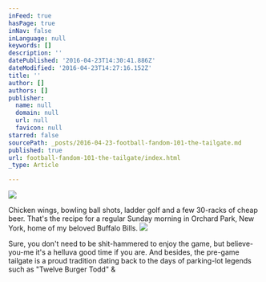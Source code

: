 ```yaml
---
inFeed: true
hasPage: true
inNav: false
inLanguage: null
keywords: []
description: ''
datePublished: '2016-04-23T14:30:41.886Z'
dateModified: '2016-04-23T14:27:16.152Z'
title: ''
author: []
authors: []
publisher:
  name: null
  domain: null
  url: null
  favicon: null
starred: false
sourcePath: _posts/2016-04-23-football-fandom-101-the-tailgate.md
published: true
url: football-fandom-101-the-tailgate/index.html
_type: Article

---
```

![](https://the-grid-user-content.s3-us-west-2.amazonaws.com/4adf110d-9da7-43a0-9fb5-1075980f271d.png)

Chicken wings, bowling ball shots, ladder golf and a few 30-racks of cheap beer. That's the recipe for a regular Sunday morning in Orchard Park, New York, home of my beloved Buffalo Bills. ![](https://the-grid-user-content.s3-us-west-2.amazonaws.com/2f6bc962-c5eb-4317-8baa-96096b94aa9c.png)

Sure, you don't need to be shit-hammered to enjoy the game, but believe-you-me it's a helluva good time if you are. And besides, the pre-game tailgate is a proud tradition dating back to the days of parking-lot legends such as "Twelve Burger Todd" &